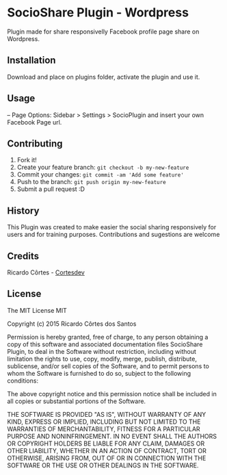 # SocioShare Plugin - Wordpress

Plugin made for share responsivelly Facebook profile page share on Wordpress.

## Installation

Download and place on plugins folder, activate the plugin and use it.

## Usage

– Page Options: Sidebar > Settings > SocioPlugin and insert your own Facebook Page url.
 
## Contributing

1. Fork it!
2. Create your feature branch: `git checkout -b my-new-feature`
3. Commit your changes: `git commit -am 'Add some feature'`
4. Push to the branch: `git push origin my-new-feature`
5. Submit a pull request :D

## History

This Plugin was created to make easier the social sharing responsively for users and for training purposes.
Contributions and sugestions are welcome

## Credits

Ricardo Côrtes - [Cortesdev](http://ricardocortes.de)

## License

The MIT License MIT

Copyright (c) 2015 Ricardo Côrtes dos Santos

Permission is hereby granted, free of charge, to any person obtaining a copy
of this software and associated documentation files SocioShare Plugin, to deal
in the Software without restriction, including without limitation the rights
to use, copy, modify, merge, publish, distribute, sublicense, and/or sell
copies of the Software, and to permit persons to whom the Software is
furnished to do so, subject to the following conditions:

The above copyright notice and this permission notice shall be included in all
copies or substantial portions of the Software.

THE SOFTWARE IS PROVIDED "AS IS", WITHOUT WARRANTY OF ANY KIND, EXPRESS OR
IMPLIED, INCLUDING BUT NOT LIMITED TO THE WARRANTIES OF MERCHANTABILITY,
FITNESS FOR A PARTICULAR PURPOSE AND NONINFRINGEMENT. IN NO EVENT SHALL THE
AUTHORS OR COPYRIGHT HOLDERS BE LIABLE FOR ANY CLAIM, DAMAGES OR OTHER
LIABILITY, WHETHER IN AN ACTION OF CONTRACT, TORT OR OTHERWISE, ARISING FROM,
OUT OF OR IN CONNECTION WITH THE SOFTWARE OR THE USE OR OTHER DEALINGS IN THE
SOFTWARE.
